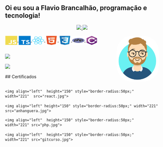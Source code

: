 ## Oi eu sou a Flavio Brancalhão, programação e tecnologia!

<div align="center">

  <a href="https://github.com/flaviobrancalhao">

  <img height="180em" src="https://github-readme-stats.vercel.app/api?username=flaviobrancalhao&show_icons=true&theme=merko&include_all_commits=true&count_private=true"/>

  <img height="180em" src="https://github-readme-stats.vercel.app/api/top-langs/?username=flaviobrancalhao&layout=compact&langs_count=7&theme=merko&"/>

</div>

<div style="display: inline_block"><br>

  <img align="center"  height="30" width="40" src="https://raw.githubusercontent.com/devicons/devicon/master/icons/javascript/javascript-plain.svg">

  <img align="center"  height="30" width="40" src="https://raw.githubusercontent.com/devicons/devicon/master/icons/typescript/typescript-plain.svg">

  <img align="center"  height="30" width="40" src="https://raw.githubusercontent.com/devicons/devicon/master/icons/react/react-original.svg">

  <img align="center"  height="30" width="40" src="https://raw.githubusercontent.com/devicons/devicon/master/icons/html5/html5-original.svg">

  <img align="center"  height="30" width="40" src="https://raw.githubusercontent.com/devicons/devicon/master/icons/css3/css3-original.svg">

  <img align="center"  height="30" width="40" src="https://raw.githubusercontent.com/devicons/devicon/master/icons/php/php-original.svg">

  <img align="center"  height="30" width="40" src="https://raw.githubusercontent.com/devicons/devicon/master/icons/csharp/csharp-original.svg">

  <img align="right"  height="150" style="border-radius:50px;" src="Avatar-Maker.png">

</div>

  

  ##

 

<div> 

 
<div>
  <a href = "mailto:fgbrancalhao@gmail.com"><img src="https://img.shields.io/badge/-Gmail-%23333?style=for-the-badge&logo=gmail&logoColor=white" target="_blank"></a>

  <a href="https://www.linkedin.com/in/flavio-brancalhao-659574169/" target="_blank"><img src="https://img.shields.io/badge/-LinkedIn-%230077B5?style=for-the-badge&logo=linkedin&logoColor=white" target="_blank"></a> 

</div>
  ## Certificados

<div style="display: inline_block"><br>

    <img align="left"  height="150" style="border-radius:50px;" width="221"  src="react.jpg"> 
  
    <img align="left" height="150" style="border-radius:50px;" width="221" src="anhanguera.jpg">
  
</div>


  <div  style="display: inline_block">
    
    <img align="left"  height="150" style="border-radius:50px;" width="221" src="php.jpg">
    
    <img align="left"  height="150" style="border-radius:50px;" width="221" src="gitcurso.jpg">
    
</div>
